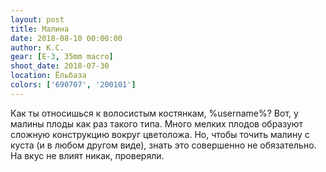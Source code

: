 ```yaml
---
layout: post
title: Малина
date: 2018-08-10 00:00:00
author: К.С.
gear: [E-3, 35mm macro]
shoot_date: 2018-07-30
location: Ёльбаза
colors: ['690707', '200101']
---
```

Как ты относишься к волосистым костянкам, %username%? Вот, у малины плоды как раз такого типа. Много мелких плодов образуют сложную конструкцию вокруг цветоложа. Но, чтобы точить малину с куста (и в любом другом виде), знать это совершенно не обязательно. На вкус не влият никак, проверяли.
